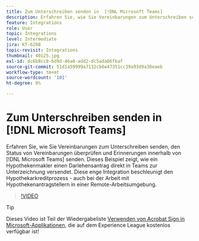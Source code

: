 ```yaml
---
title: Zum Unterschreiben senden in  [!DNL Microsoft Teams]
description: Erfahren Sie, wie Sie Vereinbarungen zum Unterschreiben senden, den Status von Vereinbarungen überprüfen und Erinnerungen innerhalb von  [!DNL Microsoft Teams] senden.
feature: Integrations
role: User
topic: Integrations
level: Intermediate
jira: KT-6208
topic-revisit: Integrations
thumbnail: 40125.jpg
exl-id: dc6b8cc8-6d9d-46a0-add2-dc5ada06fbaf
source-git-commit: 51d1a59999a7132cb6e47351cc39a93d9a38eaeb
workflow-type: tm+mt
source-wordcount: '101'
ht-degree: 0%

---
```


# Zum Unterschreiben senden in [!DNL Microsoft Teams]

Erfahren Sie, wie Sie Vereinbarungen zum Unterschreiben senden, den Status von Vereinbarungen überprüfen und Erinnerungen innerhalb von [!DNL Microsoft Teams] senden. Dieses Beispiel zeigt, wie ein Hypothekenmakler einen Darlehensantrag direkt in Teams zur Unterzeichnung versendet. Diese enge Integration beschleunigt den Hypothekarkreditprozess - auch bei der Arbeit mit Hypothekenantragstellern in einer Remote-Arbeitsumgebung.

>[!VIDEO](https://video.tv.adobe.com/v/3446202?quality=12&learn=on&hidetitle=true&captions=ger)

>[!TIP]
>
>Dieses Video ist Teil der Wiedergabeliste [Verwenden von Acrobat Sign in Microsoft-Applikationen](https://experienceleague.adobe.com/de/playlists/acrobat-sign-integrate-microsoft-apps), die auf dem Experience League kostenlos verfügbar ist!
